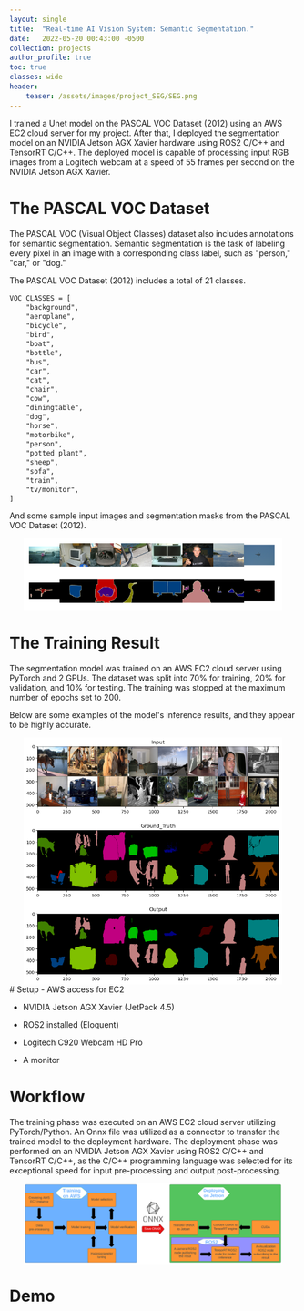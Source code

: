 ```yaml
---
layout: single
title:  "Real-time AI Vision System: Semantic Segmentation."
date:   2022-05-20 00:43:00 -0500
collection: projects
author_profile: true
toc: true
classes: wide
header:
    teaser: /assets/images/project_SEG/SEG.png
---
```

I trained a Unet model on the PASCAL VOC Dataset (2012) using an AWS EC2 cloud server for my project. After that, I deployed the segmentation model on an NVIDIA Jetson AGX Xavier hardware using ROS2 C/C++ and TensorRT C/C++. The deployed model is capable of processing input RGB images from a Logitech webcam at a speed of 55 frames per second on the NVIDIA Jetson AGX Xavier.

# The PASCAL VOC Dataset
The PASCAL VOC (Visual Object Classes) dataset also includes annotations for semantic segmentation. Semantic segmentation is the task of labeling every pixel in an image with a corresponding class label, such as "person," "car," or "dog."

The PASCAL VOC Dataset (2012) includes a total of 21 classes.
```
VOC_CLASSES = [
    "background",
    "aeroplane",
    "bicycle",
    "bird",
    "boat",
    "bottle",
    "bus",
    "car",
    "cat",
    "chair",
    "cow",
    "diningtable",
    "dog",
    "horse",
    "motorbike",
    "person",
    "potted plant",
    "sheep",
    "sofa",
    "train",
    "tv/monitor",
]
```

And some sample input images and segmentation masks from the PASCAL VOC Dataset (2012).
<style>
.center {
  display: block;
  margin-left: auto;
  margin-right: auto;
  min-width: 90%;
  max-width: 90%;
  width: 50vw;
}
</style>
<img class="center" src="/assets/images/project_SEG/VOC_sampels.png" alt="VOC_sampels."> 

# The Training Result
The segmentation model was trained on an AWS EC2 cloud server using PyTorch and 2 GPUs. The dataset was split into 70% for training, 20% for validation, and 10% for testing. The training was stopped at the maximum number of epochs set to 200.

Below are some examples of the model's inference results, and they appear to be highly accurate.
<style>
.center {
  display: block;
  margin-left: auto;
  margin-right: auto;
  min-width: 90%;
  max-width: 90%;
  width: 50vw;
}
</style>
<img class="center" src="/assets/images/project_SEG/SEG.png" alt="SEG."> 
# Setup
- AWS access for EC2 

- NVIDIA Jetson AGX Xavier (JetPack 4.5)

- ROS2 installed (Eloquent)

- Logitech C920 Webcam HD Pro

- A monitor 

# Workflow
The training phase was executed on an AWS EC2 cloud server utilizing PyTorch/Python. An Onnx file was utilized as a connector to transfer the trained model to the deployment hardware. The deployment phase was performed on an NVIDIA Jetson AGX Xavier using ROS2 C/C++ and TensorRT C/C++, as the C/C++ programming language was selected for its exceptional speed for input pre-processing and output post-processing.

<style>
.center {
  display: block;
  margin-left: auto;
  margin-right: auto;
  min-width: 90%;
  max-width: 90%;
  width: 50vw;
}
</style>
<img class="center" src="/assets/images/project_OD/Task_1.png" alt="The task."> 


# Demo

